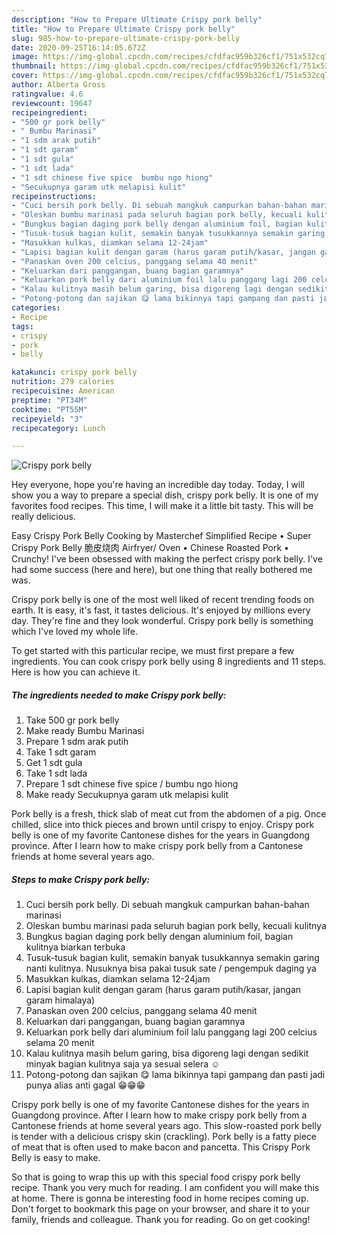 ```yaml
---
description: "How to Prepare Ultimate Crispy pork belly"
title: "How to Prepare Ultimate Crispy pork belly"
slug: 985-how-to-prepare-ultimate-crispy-pork-belly
date: 2020-09-25T16:14:05.672Z
image: https://img-global.cpcdn.com/recipes/cfdfac959b326cf1/751x532cq70/crispy-pork-belly-foto-resep-utama.jpg
thumbnail: https://img-global.cpcdn.com/recipes/cfdfac959b326cf1/751x532cq70/crispy-pork-belly-foto-resep-utama.jpg
cover: https://img-global.cpcdn.com/recipes/cfdfac959b326cf1/751x532cq70/crispy-pork-belly-foto-resep-utama.jpg
author: Alberta Gross
ratingvalue: 4.6
reviewcount: 19647
recipeingredient:
- "500 gr pork belly"
- " Bumbu Marinasi"
- "1 sdm arak putih"
- "1 sdt garam"
- "1 sdt gula"
- "1 sdt lada"
- "1 sdt chinese five spice  bumbu ngo hiong"
- "Secukupnya garam utk melapisi kulit"
recipeinstructions:
- "Cuci bersih pork belly. Di sebuah mangkuk campurkan bahan-bahan marinasi"
- "Oleskan bumbu marinasi pada seluruh bagian pork belly, kecuali kulitnya"
- "Bungkus bagian daging pork belly dengan aluminium foil, bagian kulitnya biarkan terbuka"
- "Tusuk-tusuk bagian kulit, semakin banyak tusukkannya semakin garing nanti kulitnya. Nusuknya bisa pakai tusuk sate / pengempuk daging ya"
- "Masukkan kulkas, diamkan selama 12-24jam"
- "Lapisi bagian kulit dengan garam (harus garam putih/kasar, jangan garam himalaya)"
- "Panaskan oven 200 celcius, panggang selama 40 menit"
- "Keluarkan dari panggangan, buang bagian garamnya"
- "Keluarkan pork belly dari aluminium foil lalu panggang lagi 200 celcius selama 20 menit"
- "Kalau kulitnya masih belum garing, bisa digoreng lagi dengan sedikit minyak bagian kulitnya saja ya sesuai selera ☺️"
- "Potong-potong dan sajikan 😋 lama bikinnya tapi gampang dan pasti jadi punya alias anti gagal 😁😁😁"
categories:
- Recipe
tags:
- crispy
- pork
- belly

katakunci: crispy pork belly 
nutrition: 279 calories
recipecuisine: American
preptime: "PT34M"
cooktime: "PT55M"
recipeyield: "3"
recipecategory: Lunch

---
```



![Crispy pork belly](https://img-global.cpcdn.com/recipes/cfdfac959b326cf1/751x532cq70/crispy-pork-belly-foto-resep-utama.jpg)

Hey everyone, hope you're having an incredible day today. Today, I will show you a way to prepare a special dish, crispy pork belly. It is one of my favorites food recipes. This time, I will make it a little bit tasty. This will be really delicious.

Easy Crispy Pork Belly Cooking by Masterchef Simplified Recipe • Super Crispy Pork Belly 脆皮烧肉 Airfryer/ Oven • Chinese Roasted Pork • Crunchy! I&#39;ve been obsessed with making the perfect crispy pork belly. I&#39;ve had some success (here and here), but one thing that really bothered me was.

Crispy pork belly is one of the most well liked of recent trending foods on earth. It is easy, it's fast, it tastes delicious. It's enjoyed by millions every day. They're fine and they look wonderful. Crispy pork belly is something which I've loved my whole life.


To get started with this particular recipe, we must first prepare a few ingredients. You can cook crispy pork belly using 8 ingredients and 11 steps. Here is how you can achieve it.

<!--inarticleads1-->

##### The ingredients needed to make Crispy pork belly:

1. Take 500 gr pork belly
1. Make ready  Bumbu Marinasi
1. Prepare 1 sdm arak putih
1. Take 1 sdt garam
1. Get 1 sdt gula
1. Take 1 sdt lada
1. Prepare 1 sdt chinese five spice / bumbu ngo hiong
1. Make ready Secukupnya garam utk melapisi kulit


Pork belly is a fresh, thick slab of meat cut from the abdomen of a pig. Once chilled, slice into thick pieces and brown until crispy to enjoy. Crispy pork belly is one of my favorite Cantonese dishes for the years in Guangdong province. After I learn how to make crispy pork belly from a Cantonese friends at home several years ago. 

<!--inarticleads2-->

##### Steps to make Crispy pork belly:

1. Cuci bersih pork belly. Di sebuah mangkuk campurkan bahan-bahan marinasi
1. Oleskan bumbu marinasi pada seluruh bagian pork belly, kecuali kulitnya
1. Bungkus bagian daging pork belly dengan aluminium foil, bagian kulitnya biarkan terbuka
1. Tusuk-tusuk bagian kulit, semakin banyak tusukkannya semakin garing nanti kulitnya. Nusuknya bisa pakai tusuk sate / pengempuk daging ya
1. Masukkan kulkas, diamkan selama 12-24jam
1. Lapisi bagian kulit dengan garam (harus garam putih/kasar, jangan garam himalaya)
1. Panaskan oven 200 celcius, panggang selama 40 menit
1. Keluarkan dari panggangan, buang bagian garamnya
1. Keluarkan pork belly dari aluminium foil lalu panggang lagi 200 celcius selama 20 menit
1. Kalau kulitnya masih belum garing, bisa digoreng lagi dengan sedikit minyak bagian kulitnya saja ya sesuai selera ☺️
1. Potong-potong dan sajikan 😋 lama bikinnya tapi gampang dan pasti jadi punya alias anti gagal 😁😁😁


Crispy pork belly is one of my favorite Cantonese dishes for the years in Guangdong province. After I learn how to make crispy pork belly from a Cantonese friends at home several years ago. This slow-roasted pork belly is tender with a delicious crispy skin (crackling). Pork belly is a fatty piece of meat that is often used to make bacon and pancetta. This Crispy Pork Belly is easy to make. 

So that is going to wrap this up with this special food crispy pork belly recipe. Thank you very much for reading. I am confident you will make this at home. There is gonna be interesting food in home recipes coming up. Don't forget to bookmark this page on your browser, and share it to your family, friends and colleague. Thank you for reading. Go on get cooking!
